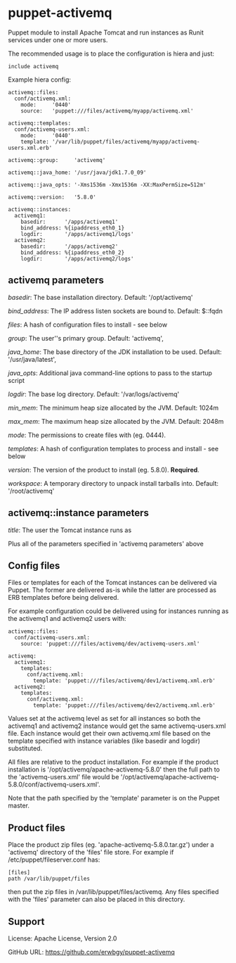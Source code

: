 # puppet-activemq

Puppet module to install Apache Tomcat and run instances as Runit services
under one or more users.

The recommended usage is to place the configuration is hiera and just:

    include activemq

Example hiera config:

    activemq::files:
      conf/activemq.xml:
        mode:     '0440'
        source:   'puppet:///files/activemq/myapp/activemq.xml'

    activemq::templates:
      conf/activemq-users.xml:
        mode:     '0440'
        template: '/var/lib/puppet/files/activemq/myapp/activemq-users.xml.erb'
    
    activemq::group:     'activemq'
    
    activemq::java_home: '/usr/java/jdk1.7.0_09'
    
    activemq::java_opts: '-Xms1536m -Xmx1536m -XX:MaxPermSize=512m'
    
    activemq::version:   '5.8.0'
    
    activemq::instances:
      activemq1:
        basedir:      '/apps/activemq1'
        bind_address: %{ipaddress_eth0_1}
        logdir:       '/apps/activemq1/logs'
      activemq2:
        basedir:      '/apps/activemq2'
        bind_address: %{ipaddress_eth0_2}
        logdir:       '/apps/activemq2/logs'

## activemq parameters

*basedir*: The base installation directory. Default: '/opt/activemq'

*bind_address*: The IP address listen sockets are bound to. Default: $::fqdn

*files*: A hash of configuration files to install - see below

*group*: The user''s primary group. Default: 'activemq',

*java_home*: The base directory of the JDK installation to be used. Default:
'/usr/java/latest',

*java_opts*: Additional java command-line options to pass to the startup script

*logdir*: The base log directory. Default: '/var/logs/activemq'

*min_mem*: The minimum heap size allocated by the JVM. Default: 1024m

*max_mem*: The maximum heap size allocated by the JVM. Default: 2048m

*mode*: The permissions to create files with (eg. 0444).

*templates*: A hash of configuration templates to process and install - see below

*version*: The version of the product to install (eg. 5.8.0). **Required**.

*workspace*: A temporary directory to unpack install tarballs into. Default:
'/root/activemq'

## activemq::instance parameters

*title*: The user the Tomcat instance runs as

Plus all of the parameters specified in 'activemq parameters' above

## Config files

Files or templates for each of the Tomcat instances can be delivered via
Puppet.  The former are delivered as-is while the latter are processed as ERB
templates before being delivered.

For example configuration could be delivered using for instances running as the
activemq1 and activemq2 users with:

    activemq::files:
      conf/activemq-users.xml:
        source: 'puppet:///files/activemq/dev/activemq-users.xml'
      
    activemq:
      activemq1:
        templates:
          conf/activemq.xml:
            template: 'puppet:///files/activemq/dev1/activemq.xml.erb'
      activemq2:
        templates:
          conf/activemq.xml:
            template: 'puppet:///files/activemq/dev2/activemq.xml.erb'

Values set at the activemq level as set for all instances so both the activemq1 and
activemq2 instance would get the same activemq-users.xml file.  Each instance would
get their own activemq.xml file based on the template specified with instance
variables (like basedir and logdir) substituted.

All files are relative to the product installation.  For example if the product
installation is '/opt/activemq/apache-activemq-5.8.0' then the full path to the
'activemq-users.xml' file would be
'/opt/activemq/apache-activemq-5.8.0/conf/activemq-users.xml'.

Note that the path specified by the 'template' parameter is on the Puppet
master.

## Product files

Place the product zip files (eg. 'apache-activemq-5.8.0.tar.gz') under a
'activemq' directory of the 'files' file store.  For example if
/etc/puppet/fileserver.conf has:

    [files]
    path /var/lib/puppet/files

then put the zip files in /var/lib/puppet/files/activemq.  Any files specified
with the 'files' parameter can also be placed in this directory.

## Support

License: Apache License, Version 2.0

GitHub URL: https://github.com/erwbgy/puppet-activemq
